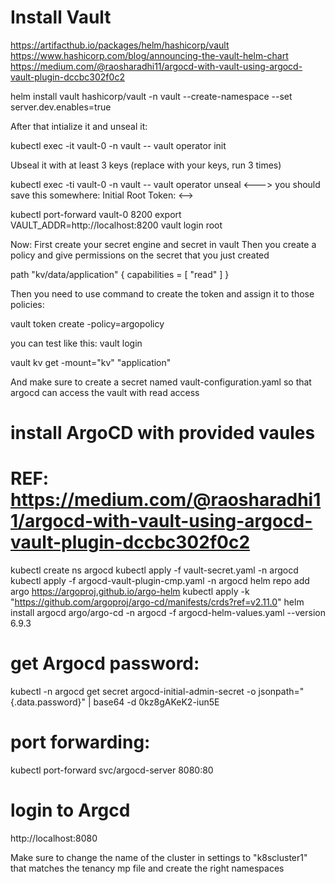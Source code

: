 # Install Vault
https://artifacthub.io/packages/helm/hashicorp/vault 
https://www.hashicorp.com/blog/announcing-the-vault-helm-chart 
https://medium.com/@raosharadhi11/argocd-with-vault-using-argocd-vault-plugin-dccbc302f0c2

helm install vault hashicorp/vault -n vault --create-namespace --set server.dev.enables=true 

After that intialize it and unseal it: 

kubectl exec -it vault-0 -n vault -- vault operator init 

Ubseal it with at least 3 keys (replace with your keys, run 3 times) 

kubectl exec -ti vault-0 -n vault -- vault operator unseal <---> 
you should save this somewhere: Initial Root Token: <-->

kubectl port-forward vault-0 8200
export VAULT_ADDR=http://localhost:8200
vault login root 

Now:
First create your secret engine and secret in vault 
Then you create a policy and give permissions on the secret that you just created 

path "kv/data/application" {
  capabilities = [ "read" ]
}


Then you need to use command to create the token and assign it to those policies: 

vault token create -policy=argopolicy

you can test like this:
vault login

vault kv get -mount="kv" "application"


And make sure to create a secret named vault-configuration.yaml so that argocd can access the vault with read access 


# install ArgoCD with provided vaules
# REF: https://medium.com/@raosharadhi11/argocd-with-vault-using-argocd-vault-plugin-dccbc302f0c2
kubectl create ns argocd
kubectl apply -f vault-secret.yaml -n argocd
kubectl apply -f argocd-vault-plugin-cmp.yaml -n argocd
helm repo add argo https://argoproj.github.io/argo-helm
kubectl apply -k "https://github.com/argoproj/argo-cd/manifests/crds?ref=v2.11.0"
helm install argocd argo/argo-cd -n argocd -f argocd-helm-values.yaml --version 6.9.3

# get Argocd password: 
kubectl -n argocd get secret argocd-initial-admin-secret -o jsonpath="{.data.password}" | base64 -d
0kz8gAKeK2-iun5E
# port forwarding:
kubectl port-forward svc/argocd-server 8080:80
# login to Argcd
http://localhost:8080

Make sure to change the name of the cluster in settings to "k8scluster1" that matches the tenancy mp file
and create the right namespaces 